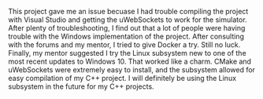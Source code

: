 This project gave me an issue becuase I had trouble compiling the project with Visual Studio and getting the uWebSockets to work for the simulator. After plenty of troubleshooting, I find out that a lot of people were having trouble with the Windows implementation of the project. After consulting with the forums and my mentor, I tried to give Docker a try. Still no luck. Finally, my mentor suggested I try the Linux subsystem new to one of the most recent updates to Windows 10. That worked like a charm. CMake and uWebSockets were extremely easy to install, and the subsystem allowed for easy compilation of my C++ project. I will definitely be using the Linux subsystem in the future for my C++ projects.


